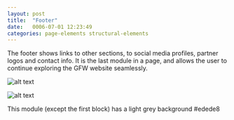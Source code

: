 ```yaml
---
layout: post
title:  "Footer"
date:   0006-07-01 12:23:49
categories: page-elements structural-elements
---
```


The footer shows links to other sections, to social media profiles, partner logos and contact info.
It is the last module in a page, and allows the user to continue exploring the GFW website seamlessly.

![alt text][footer]

![alt text][footer-2]

This module (except the first block) has a light grey background #edede8


[footer]: /gfw-style-guides/images/posts/responsive-adaptations/grid-site.png "navbar-active"
[footer-2]: /gfw-style-guides/images/posts/responsive-adaptations/grid-site.png "navbar-hover"
